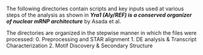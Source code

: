 The following directories contain scripts and key inputs used at various steps of the analysis as shown in ***Yra1 (Aly/REF) is a conserved organizer of nuclear mRNP architecture*** by Asada et al.

The directories are organized in the stepwise manner in which the files were processed:
	0. Preprocessing and STAR alignment
	1. DE analysis & Transcript Characterization
	2. Motif Discovery & Secondary Structure 
